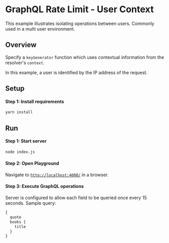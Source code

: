 # GraphQL Rate Limit - User Context

This example illustrates isolating operations between users. Commonly used in a multi user environment.

## Overview

Specify a `keyGenerator` function which uses contextual information from the resolver's `context`.

In this example, a user is identified by the IP address of the request.

## Setup

#### Step 1: Install requirements

```bash
yarn install
```

## Run

#### Step 1: Start server

```bash
node index.js
```

#### Step 2: Open Playground

Navigate to [`http://localhost:4000/`](http://localhost:4000/) in a browser.

#### Step 3: Execute GraphQL operations

Server is configured to allow each field to be queried once every 15 seconds. Sample query:

```graphql
{
  quote
  books {
    title
  }
}
```
